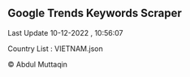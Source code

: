 

## Google Trends Keywords Scraper 
 
Last Update 10-12-2022 , 10:56:07

Country List :
VIETNAM.json



© Abdul Muttaqin 
